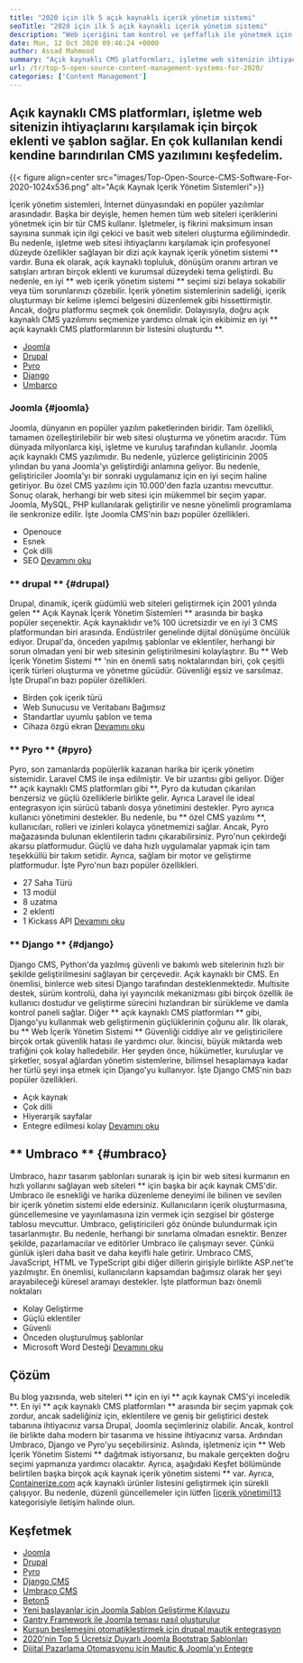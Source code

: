 ```yaml
---
title: "2020 için ilk 5 açık kaynaklı içerik yönetim sistemi" 
seoTitle: "2020 için ilk 5 açık kaynaklı içerik yönetim sistemi" 
description: "Web içeriğini tam kontrol ve şeffaflık ile yönetmek için kullanılan ilk 5 açık kaynaklı içerik yönetim sistemi hakkında bilgi edinmek için bu kılavuzu izleyin." 
date: Mon, 12 Oct 2020 09:46:24 +0000
author: Assad Mahmood
summary: "Açık kaynaklı CMS platformları, işletme web sitenizin ihtiyaçlarını karşılamak için birçok eklenti ve şablon sağlar. En çok kullanılan kendi kendine barındırılan CMS yazılımını keşfedelim." 
url: /tr/top-5-open-source-content-management-systems-for-2020/
categories: ['Content Management']
---
```


## Açık kaynaklı CMS platformları, işletme web sitenizin ihtiyaçlarını karşılamak için birçok eklenti ve şablon sağlar. En çok kullanılan kendi kendine barındırılan CMS yazılımını keşfedelim.

{{< figure align=center src="images/Top-Open-Source-CMS-Software-For-2020-1024x536.png" alt="Açık Kaynak İçerik Yönetim Sistemleri">}}

İçerik yönetim sistemleri, İnternet dünyasındaki en popüler yazılımlar arasındadır. Başka bir deyişle, hemen hemen tüm web siteleri içeriklerini yönetmek için bir tür CMS kullanır. İşletmeler, iş fikrini maksimum insan sayısına sunmak için ilgi çekici ve basit web siteleri oluşturma eğilimindedir. Bu nedenle, işletme web sitesi ihtiyaçlarını karşılamak için profesyonel düzeyde özellikler sağlayan bir dizi açık kaynak içerik yönetim sistemi ** vardır. Buna ek olarak, açık kaynaklı topluluk, dönüşüm oranını artıran ve satışları artıran birçok eklenti ve kurumsal düzeydeki tema geliştirdi. Bu nedenle, en iyi ** web içerik yönetim sistemi ** seçimi sizi belaya sokabilir veya tüm sorunlarınızı çözebilir.
İçerik yönetim sistemlerinin sadeliği, içerik oluşturmayı bir kelime işlemci belgesini düzenlemek gibi hissettirmiştir. Ancak, doğru platformu seçmek çok önemlidir. Dolayısıyla, doğru açık kaynaklı CMS yazılımını seçmenize yardımcı olmak için ekibimiz en iyi ** açık kaynaklı CMS platformlarının bir listesini oluşturdu **.
  * [Joomla][1]
  * [Drupal][2]
  * [Pyro][3]
  * [Django][4]
  * [Umbarco][5]

### Joomla {#joomla}
Joomla, dünyanın en popüler yazılım paketlerinden biridir. Tam özellikli, tamamen özelleştirilebilir bir web sitesi oluşturma ve yönetim aracıdır. Tüm dünyada milyonlarca kişi, işletme ve kuruluş tarafından kullanılır.
Joomla açık kaynaklı CMS yazılımıdır. Bu nedenle, yüzlerce geliştiricinin 2005 yılından bu yana Joomla'yı geliştirdiği anlamına geliyor. Bu nedenle, geliştiriciler Joomla'yı bir sonraki uygulamanız için en iyi seçim haline getiriyor. Bu özel CMS yazılımı için 10.000'den fazla uzantısı mevcuttur. Sonuç olarak, herhangi bir web sitesi için mükemmel bir seçim yapar. Joomla, MySQL, PHP kullanılarak geliştirilir ve nesne yönelimli programlama ile senkronize edilir.
İşte Joomla CMS'nin bazı popüler özellikleri.
  * Openouce
  * Esnek
  * Çok dilli
  * SEO
    [Devamını oku][6]

### ** drupal ** {#drupal}
Drupal, dinamik, içerik güdümlü web siteleri geliştirmek için 2001 yılında gelen ** Açık Kaynak İçerik Yönetim Sistemleri ** arasında bir başka popüler seçenektir. Açık kaynaklıdır ve% 100 ücretsizdir ve en iyi 3 CMS platformundan biri arasında. Endüstriler genelinde dijital dönüşüme öncülük ediyor.
Drupal'da, önceden yapılmış şablonlar ve eklentiler, herhangi bir sorun olmadan yeni bir web sitesinin geliştirilmesini kolaylaştırır. Bu ** Web İçerik Yönetim Sistemi ** 'nin en önemli satış noktalarından biri, çok çeşitli içerik türleri oluşturma ve yönetme gücüdür. Güvenliği eşsiz ve sarsılmaz.
İşte Drupal'ın bazı popüler özellikleri.
  * Birden çok içerik türü
  * Web Sunucusu ve Veritabanı Bağımsız
  * Standartlar uyumlu şablon ve tema
  * Cihaza özgü ekran
    [Devamını oku][7]

### ** Pyro ** {#pyro}
Pyro, son zamanlarda popülerlik kazanan harika bir içerik yönetim sistemidir. Laravel CMS ile inşa edilmiştir. Ve bir uzantısı gibi geliyor. Diğer ** açık kaynaklı CMS platformları gibi **, Pyro da kutudan çıkarılan benzersiz ve güçlü özelliklerle birlikte gelir. Ayrıca Laravel ile ideal entegrasyon için sürücü tabanlı dosya yönetimini destekler.
Pyro ayrıca kullanıcı yönetimini destekler. Bu nedenle, bu ** özel CMS yazılımı **, kullanıcıları, rolleri ve izinleri kolayca yönetmemizi sağlar. Ancak, Pyro mağazasında bulunan eklentilerin tadını çıkarabilirsiniz.
Pyro'nun çekirdeği akarsu platformudur. Güçlü ve daha hızlı uygulamalar yapmak için tam teşekküllü bir takım setidir. Ayrıca, sağlam bir motor ve geliştirme platformudur.
İşte Pyro'nun bazı popüler özellikleri.
  * 27 Saha Türü
  * 13 modül
  * 8 uzatma
  * 2 eklenti
  * 1 Kickass API
    [Devamını oku][8]

### ** Django ** {#django}
Django CMS, Python'da yazılmış güvenli ve bakımlı web sitelerinin hızlı bir şekilde geliştirilmesini sağlayan bir çerçevedir. Açık kaynaklı bir CMS. En önemlisi, binlerce web sitesi Django tarafından desteklenmektedir. Multisite destek, sürüm kontrolü, daha iyi yayıncılık mekanizması gibi birçok özellik ile kullanıcı dostudur ve geliştirme sürecini hızlandıran bir sürükleme ve damla kontrol paneli sağlar.
Diğer ** açık kaynaklı CMS platformları ** gibi, Django'yu kullanmak web geliştirmenin güçlüklerinin çoğunu alır. İlk olarak, bu ** Web İçerik Yönetim Sistemi ** Güvenliği ciddiye alır ve geliştiricilere birçok ortak güvenlik hatası ile yardımcı olur. İkincisi, büyük miktarda web trafiğini çok kolay halledebilir. Her şeyden önce, hükümetler, kuruluşlar ve şirketler, sosyal ağlardan yönetim sistemlerine, bilimsel hesaplamaya kadar her türlü şeyi inşa etmek için Django'yu kullanıyor.
İşte Django CMS'nin bazı popüler özellikleri.
  * Açık kaynak
  * Çok dilli
  * Hiyerarşik sayfalar
  * Entegre edilmesi kolay
    [Devamını oku][9]

## ** Umbraco ** {#umbraco}
Umbraco, hazır tasarım şablonları sunarak iş için bir web sitesi kurmanın en hızlı yollarını sağlayan web siteleri ** için başka bir açık kaynak CMS'dir. Umbraco ile esnekliği ve harika düzenleme deneyimi ile bilinen ve sevilen bir içerik yönetim sistemi elde edersiniz. Kullanıcıların içerik oluşturmasına, güncellemesine ve yayınlamasına izin vermek için sezgisel bir gösterge tablosu mevcuttur.
Umbraco, geliştiricileri göz önünde bulundurmak için tasarlanmıştır. Bu nedenle, herhangi bir sınırlama olmadan esnektir. Benzer şekilde, pazarlamacılar ve editörler Umbraco ile çalışmayı sever. Çünkü günlük işleri daha basit ve daha keyifli hale getirir.
Umbraco CMS, JavaScript, HTML ve TypeScript gibi diğer dillerin girişiyle birlikte ASP.net'te yazılmıştır. En önemlisi, kullanıcıların kapsamdan bağımsız olarak her şeyi arayabileceği küresel aramayı destekler.
İşte platformun bazı önemli noktaları
  * Kolay Geliştirme
  * Güçlü eklentiler
  * Güvenli
  * Önceden oluşturulmuş şablonlar
  * Microsoft Word Desteği
    [Devamını oku][10]

## Çözüm
Bu blog yazısında, web siteleri ** için en iyi ** açık kaynak CMS'yi inceledik **. En iyi ** açık kaynaklı CMS platformları ** arasında bir seçim yapmak çok zordur, ancak sadeliğiniz için, eklentilere ve geniş bir geliştirici destek tabanına ihtiyacınız varsa Drupal, Joomla seçimleriniz olabilir. Ancak, kontrol ile birlikte daha modern bir tasarıma ve hissine ihtiyacınız varsa. Ardından Umbraco, Django ve Pyro'yu seçebilirsiniz. Aslında, işletmeniz için ** Web İçerik Yönetim Sistemi ** dağıtmak istiyorsanız, bu makale gerçekten doğru seçimi yapmanıza yardımcı olacaktır. Ayrıca, aşağıdaki Keşfet bölümünde belirtilen başka birçok açık kaynak içerik yönetim sistemi ** var.
Ayrıca, [Containerize.com][11] açık kaynaklı ürünler listesini geliştirmek için sürekli çalışıyor. Bu nedenle, düzenli güncellemeler için lütfen [[içerik yönetimi][12]][13] kategorisiyle iletişim halinde olun.

## Keşfetmek
  * [Joomla][6]
  * [Drupal][7]
  * [Pyro][8]
  * [Django CMS][9]
  * [Umbraco CMS][10]
  * [Beton5][14]
  * [Yeni başlayanlar için Joomla Şablon Geliştirme Kılavuzu][15]
  * [Gantry Framework ile Joomla teması nasıl oluşturulur][16]
  * [Kurşun beslemesini otomatikleştirmek için drupal mautik entegrasyon][17]
  * [2020'nin Top 5 Ücretsiz Duyarlı Joomla Bootstrap Şablonları][18]
  * [Dijital Pazarlama Otomasyonu için Mautic & Joomla'yı Entegre][19]

  
[1]: #joomla
[2]: #drupal
[3]: #pyro
[4]: #django
[5]: #umbarco
[6]: https://products.containerize.com/content-management/joomla
[7]: https://products.containerize.com/content-management/drupal
[8]: https://products.containerize.com/content-management/pyro
[9]: https://products.containerize.com/content-management/django
[10]: https://products.containerize.com/content-management/umbraco
[11]: https://www.containerize.com/
[12]: https://products.containerize.com/content-management/
[13]: https://products.containerize.com/rad
[14]: https://products.containerize.com/content-management/concrete5
[15]: https://blog.containerize.com/content-management/responsive-joomla-templates-tutorial/
[16]: https://blog.containerize.com/content-management/how-to-create-joomla-theme-joomla-gantry-framework/
[17]: https://blog.containerize.com/content-management/drupal-tutorial-automate-lead-growth-with-drupal-mautic/
[18]: https://blog.containerize.com/content-management/top-5-best-free-responsive-joomla-templates-of-2020/
[19]: https://blog.containerize.com/content-management/integrate-mautic-with-joomla-for-marketing-automation/
